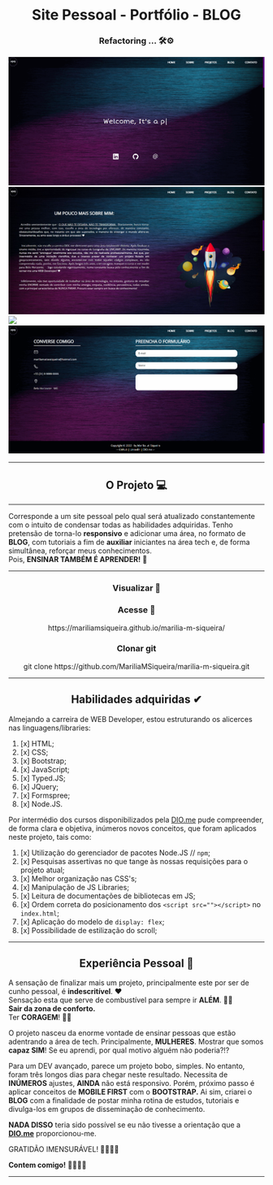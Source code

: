 <div align="center"><h1>Site Pessoal - Portfólio - BLOG </h1></div>
<div align="center"><h3>Refactoring ... 🛠⚙</h3></div>

![](https://github.com/MariliaMSiqueira/marilia-m-siqueira/blob/main/assets/imgs/layout.gif)
![](https://github.com/MariliaMSiqueira/marilia-m-siqueira/blob/main/assets/imgs/layout-aboutme.JPG)
![](https://github.com/MariliaMSiqueira/marilia-m-siqueira/blob/main/assets/imgs/project-layout.gif)
![](https://github.com/MariliaMSiqueira/marilia-m-siqueira/blob/main/assets/imgs/layout-contact.gif)

---

<div align="center"><h2>O Projeto 💻</h2></div>

---

Corresponde a um site pessoal pelo qual será atualizado constantemente com o intuito de condensar todas as habilidades adquiridas. Tenho pretensão de torna-lo **responsivo** e adicionar uma área, no formato de **BLOG**, com tutoriais a fim de **auxiliar** iniciantes na área tech e, de forma simultânea, reforçar meus conhecimentos. <br>
Pois, **ENSINAR TAMBÉM É APRENDER!** 🤩

---

<div align="center"><h3>Visualizar 👀 </h3></div>

<div align="center"><h3>Acesse 🔗 </h3></div>

<div align="center">https://mariliamsiqueira.github.io/marilia-m-siqueira/</div>

<div align="center"><h3>Clonar git </h3></div>

   <div align="center"> git clone https://github.com/MariliaMSiqueira/marilia-m-siqueira.git</div>

---

<div align="center"><h2>Habilidades adquiridas ✔ </h2></div>
Almejando a carreira de WEB Developer, estou estruturando os alicerces nas linguagens/libraries:


1. [x] HTML;
2. [x] CSS;
3. [x] Bootstrap;
4. [x] JavaScript;
5. [x] Typed.JS;
6. [x] JQuery;
7. [x] Formspree;
8. [x] Node.JS.

Por intermédio dos cursos disponibilizados pela [DIO.me](https://web.dio.me/users/mariliamatiassiqueira?tab=achievements) pude compreender, de forma clara e objetiva, inúmeros novos conceitos, que foram aplicados neste projeto, tais como:

1.  [x] Utilização do gerenciador de pacotes Node.JS // `npm`;
2.  [x] Pesquisas assertivas no que tange às nossas requisições para o projeto atual;
3.  [x] Melhor organização nas CSS's;
4.  [x] Manipulação de JS Libraries;
5.  [x] Leitura de documentações de bibliotecas em JS;
6.  [x] Ordem correta do posicionamento dos `<script src=""></script>` no `index.html`;
7.  [x] Aplicação do modelo de `display: flex`;
8.  [x] Possibilidade de estilização do scroll;

---

<div align="center"><h2>Experiência Pessoal 🤩 </h2></div>

A sensação de finalizar mais um projeto, principalmente este por ser de cunho pessoal, é **indescritível**. ❤ <br>
Sensação esta que serve de combustível para sempre ir **ALÉM**. 🚀🚀 <br>
**Sair da zona de conforto.** <br>
Ter **CORAGEM**! 💪🏻<br>

O projeto nasceu da enorme vontade de ensinar pessoas que estão adentrando a área de tech. Principalmente, **MULHERES**. Mostrar que somos **capaz SIM**! Se eu aprendi, por qual motivo alguém não poderia?!?<br>

Para um DEV avançado, parece um projeto bobo, simples. No entanto, foram três longos dias para chegar neste resultado. Necessita de **INÚMEROS** ajustes, **AINDA** não está responsivo. Porém, próximo passo é aplicar conceitos de **MOBILE FIRST** com o **BOOTSTRAP.** Ai sim, criarei o **BLOG** com a finalidade de postar minha rotina de estudos, tutoriais e divulga-los em grupos de disseminação de conhecimento.<br>

**NADA DISSO** teria sido possível se eu não tivesse a orientação que a **[DIO.me](https://web.dio.me/sign-in)** proporcionou-me. <br>

GRATIDÃO IMENSURÁVEL! 🙏🏻👏🏻      <br>

**Contem comigo!**   🤜🏻🤛🏻

---
